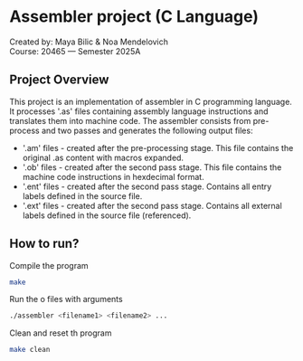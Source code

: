 # Assembler project (C Language)

Created by: Maya Bilic & Noa Mendelovich  
Course: 20465 — Semester 2025A

## Project Overview

This project is an implementation of assembler in C programming language.
It processes '.as' files containing assembly language instructions and translates them into machine code.
The assembler consists from pre-process and two passes and generates the following output files:

* '.am' files - created after the pre-processing stage. This file contains the original .as content with macros expanded.
* '.ob' files - created after the second pass stage. This file contains the machine code instructions in hexdecimal format.
* '.ent' files - created after the second pass stage. Contains all entry labels defined in the source file.
* '.ext' files - created after the second pass stage. Contains all external labels defined in the source file (referenced).


## How to run?


Compile the program
```bash
make
```

Run the o files with arguments
```bash
./assembler <filename1> <filename2> ...
```

Clean and reset th program
```bash
make clean
```



